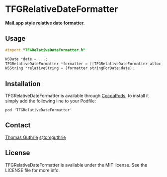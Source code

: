 # TFGRelativeDateFormatter
**Mail.app style relative date formatter.**

## Usage

```objective-c
#import "TFGRelativeDateFormatter.h"

NSDate *date = ...;
TFGRelativeDateFormatter *formatter = [[TFGRelativeDateFormatter alloc] init];
NSString *relativeString = [formatter stringForDate:date];
```

## Installation

TFGRelativeDateFormatter is available through
[CocoaPods](http://cocoapods.org), to install it simply add the following line
to your Podfile:

    pod 'TFGRelativeDateFormatter'

## Contact

[Thomas Guthrie](https://github.com/tomguthrie)
[@tomguthrie](https://twitter.com/tomguthrie)

## License

TFGRelativeDateFormatter is available under the MIT license. See the LICENSE
file for more info.
